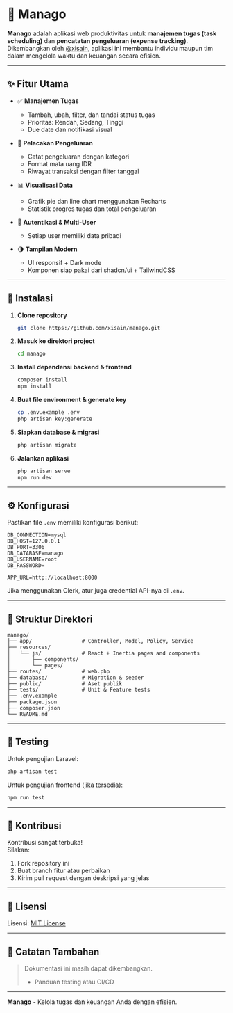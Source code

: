 # 🧭 Manago

**Manago** adalah aplikasi web produktivitas untuk **manajemen tugas (task scheduling)** dan **pencatatan pengeluaran (expense tracking)**.  
Dikembangkan oleh [@xisain](https://github.com/xisain), aplikasi ini membantu individu maupun tim dalam mengelola waktu dan keuangan secara efisien.

---

## ✨ Fitur Utama

- ✅ **Manajemen Tugas**
  - Tambah, ubah, filter, dan tandai status tugas
  - Prioritas: Rendah, Sedang, Tinggi
  - Due date dan notifikasi visual

- 💸 **Pelacakan Pengeluaran**
  - Catat pengeluaran dengan kategori
  - Format mata uang IDR
  - Riwayat transaksi dengan filter tanggal

- 📊 **Visualisasi Data**
  - Grafik pie dan line chart menggunakan Recharts
  - Statistik progres tugas dan total pengeluaran

- 👤 **Autentikasi & Multi-User**
  - Setiap user memiliki data pribadi

- 🌗 **Tampilan Modern**
  - UI responsif + Dark mode
  - Komponen siap pakai dari shadcn/ui + TailwindCSS

---

## 🚀 Instalasi

1. **Clone repository**
   ```bash
   git clone https://github.com/xisain/manago.git
   ```

2. **Masuk ke direktori project**
   ```bash
   cd manago
   ```

3. **Install dependensi backend & frontend**
   ```bash
   composer install
   npm install
   ```

4. **Buat file environment & generate key**
   ```bash
   cp .env.example .env
   php artisan key:generate
   ```

5. **Siapkan database & migrasi**
   ```bash
   php artisan migrate
   ```

6. **Jalankan aplikasi**
   ```bash
   php artisan serve
   npm run dev
   ```

---

## ⚙️ Konfigurasi

Pastikan file `.env` memiliki konfigurasi berikut:

```
DB_CONNECTION=mysql
DB_HOST=127.0.0.1
DB_PORT=3306
DB_DATABASE=manago
DB_USERNAME=root
DB_PASSWORD=

APP_URL=http://localhost:8000
```

Jika menggunakan Clerk, atur juga credential API-nya di `.env`.

---

## 📂 Struktur Direktori

```
manago/
├── app/                # Controller, Model, Policy, Service
├── resources/
│   └── js/             # React + Inertia pages and components
│       ├── components/
│       └── pages/
├── routes/             # web.php
├── database/           # Migration & seeder
├── public/             # Aset publik
├── tests/              # Unit & Feature tests
├── .env.example
├── package.json
├── composer.json
└── README.md
```

---

## 🧪 Testing

Untuk pengujian Laravel:

```bash
php artisan test
```

Untuk pengujian frontend (jika tersedia):

```bash
npm run test
```

---

## 🤝 Kontribusi

Kontribusi sangat terbuka!  
Silakan:

1. Fork repository ini
2. Buat branch fitur atau perbaikan
3. Kirim pull request dengan deskripsi yang jelas

---

## 📄 Lisensi

Lisensi: [MIT License](LICENSE)

---

## 📢 Catatan Tambahan

> Dokumentasi ini masih dapat dikembangkan.  
> - Panduan testing atau CI/CD

---

**Manago** - Kelola tugas dan keuangan Anda dengan efisien.

